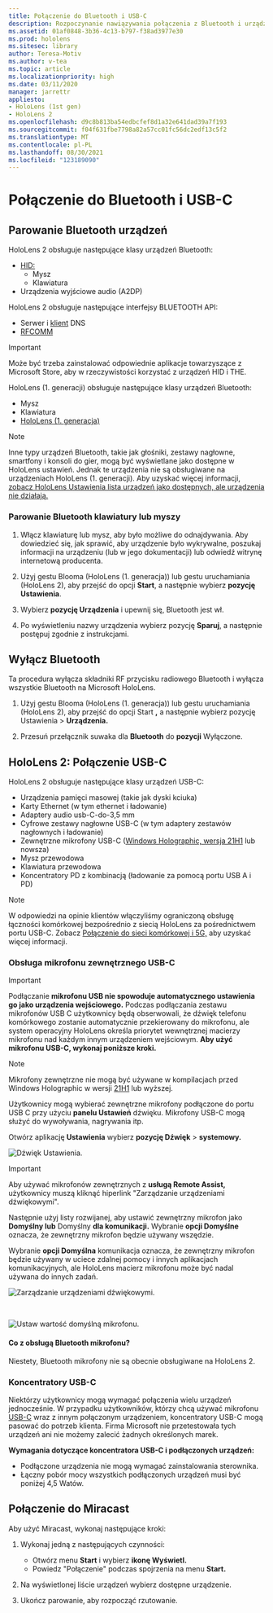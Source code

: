 ```yaml
---
title: Połączenie do Bluetooth i USB-C
description: Rozpoczynanie nawiązywania połączenia z Bluetooth i urządzeniami USB-C oraz akcesoriami z urządzeń HoloLens rzeczywistości mieszanej.
ms.assetid: 01af0848-3b36-4c13-b797-f38ad3977e30
ms.prod: hololens
ms.sitesec: library
author: Teresa-Motiv
ms.author: v-tea
ms.topic: article
ms.localizationpriority: high
ms.date: 03/11/2020
manager: jarrettr
appliesto:
- HoloLens (1st gen)
- HoloLens 2
ms.openlocfilehash: d9c8b813ba54edbcfef8d1a32e641dad39a7f193
ms.sourcegitcommit: f04f631fbe7798a82a57cc01fc56dc2edf13c5f2
ms.translationtype: MT
ms.contentlocale: pl-PL
ms.lasthandoff: 08/30/2021
ms.locfileid: "123189090"
---
```

# <a name="connect-to-bluetooth-and-usb-c-devices"></a>Połączenie do Bluetooth i USB-C

## <a name="pair-bluetooth-devices"></a>Parowanie Bluetooth urządzeń

HoloLens 2 obsługuje następujące klasy urządzeń Bluetooth:

- [HID:](/windows-hardware/drivers/hid/)
    - Mysz
    - Klawiatura
- Urządzenia wyjściowe audio (A2DP)

HoloLens 2 obsługuje następujące interfejsy BLUETOOTH API:
- Serwer [](/windows/uwp/devices-sensors/gatt-server) i [klient](/windows/uwp/devices-sensors/gatt-client) DNS
- [RFCOMM](/windows/uwp/devices-sensors/send-or-receive-files-with-rfcomm)
>[!IMPORTANT]
> Może być trzeba zainstalować odpowiednie aplikacje towarzyszące z Microsoft Store, aby w rzeczywistości korzystać z urządzeń HID i THE.

HoloLens (1. generacji) obsługuje następujące klasy urządzeń Bluetooth:

- Mysz
- Klawiatura
- [HoloLens (1. generacja)](hololens1-clicker.md)

> [!NOTE]
> Inne typy urządzeń Bluetooth, takie jak głośniki, zestawy nagłowne, smartfony i konsoli do gier, mogą być wyświetlane jako dostępne w HoloLens ustawień. Jednak te urządzenia nie są obsługiwane na urządzeniach HoloLens (1. generacji). Aby uzyskać więcej informacji, [zobacz HoloLens Ustawienia lista urządzeń jako dostępnych, ale urządzenia nie działają.](hololens-troubleshooting.md#devices-listed-as-available-in-settings-dont-work)

### <a name="pair-a-bluetooth-keyboard-or-mouse"></a>Parowanie Bluetooth klawiatury lub myszy

1. Włącz klawiaturę lub mysz, aby było możliwe do odnajdywania. Aby dowiedzieć się, jak sprawić, aby urządzenie było wykrywalne, poszukaj informacji na urządzeniu (lub w jego dokumentacji) lub odwiedź witrynę internetową producenta.

1. Użyj gestu Blooma (HoloLens (1. generacja)) lub gestu uruchamiania (HoloLens 2), aby przejść do opcji **Start**, a następnie wybierz **pozycję Ustawienia**.

1. Wybierz **pozycję Urządzenia** i upewnij się, Bluetooth jest wł.  

1. Po wyświetleniu nazwy urządzenia wybierz pozycję **Sparuj**, a następnie postępuj zgodnie z instrukcjami.

## <a name="disable-bluetooth"></a>Wyłącz Bluetooth

Ta procedura wyłącza składniki RF przycisku radiowego Bluetooth i wyłącza wszystkie Bluetooth na Microsoft HoloLens.

1. Użyj gestu Blooma (HoloLens (1. generacja)) lub gestu uruchamiania (HoloLens 2), aby przejść do opcji Start **,** a następnie wybierz pozycję Ustawienia  >  **Urządzenia.**

1. Przesuń przełącznik suwaka dla **Bluetooth** do **pozycji** Wyłączone.

## <a name="hololens-2-connect-usb-c-devices"></a>HoloLens 2: Połączenie USB-C

HoloLens 2 obsługuje następujące klasy urządzeń USB-C:

- Urządzenia pamięci masowej (takie jak dyski kciuka)
- Karty Ethernet (w tym ethernet i ładowanie)
- Adaptery audio usb-C-do-3,5 mm
- Cyfrowe zestawy nagłowne USB-C (w tym adaptery zestawów nagłownych i ładowanie)
- Zewnętrzne mikrofony USB-C ([Windows Holographic, wersja 21H1](hololens-release-notes.md#windows-holographic-version-21h1) lub nowsza)
- Mysz przewodowa
- Klawiatura przewodowa
- Koncentratory PD z kombinacją (ładowanie za pomocą portu USB A i PD)


> [!NOTE]
> W odpowiedzi na opinie klientów włączyliśmy ograniczoną obsługę łączności komórkowej bezpośrednio z siecią HoloLens za pośrednictwem portu USB-C. Zobacz [Połączenie do sieci komórkowej i 5G,](hololens-cellular.md) aby uzyskać więcej informacji.

### <a name="usb-c-external-microphone-support"></a>Obsługa mikrofonu zewnętrznego USB-C

> [!IMPORTANT]
> Podłączanie **mikrofonu USB nie spowoduje automatycznego ustawienia go jako urządzenia wejściowego.** Podczas podłączania zestawu mikrofonów USB C użytkownicy będą obserwowali, że dźwięk telefonu komórkowego zostanie automatycznie przekierowany do mikrofonu, ale system operacyjny HoloLens określa priorytet wewnętrznej macierzy mikrofonu nad każdym innym urządzeniem wejściowym. **Aby użyć mikrofonu USB-C, wykonaj poniższe kroki.**

> [!NOTE]
> Mikrofony zewnętrzne nie mogą być używane w kompilacjach przed Windows Holographic w wersji [21H1](hololens-release-notes.md#windows-holographic-version-21h1) lub wyższej. 

Użytkownicy mogą wybierać zewnętrzne mikrofony podłączone do portu USB C przy użyciu **panelu Ustawień** dźwięku. Mikrofony USB-C mogą służyć do wywoływania, nagrywania itp.

Otwórz aplikację **Ustawienia** wybierz **pozycję Dźwięk**  >  **systemowy.**

![Dźwięk Ustawienia.](images/usbc-mic-1.jpg)

> [!IMPORTANT]
> Aby używać mikrofonów zewnętrznych z **usługą Remote Assist,** użytkownicy muszą kliknąć hiperlink "Zarządzanie urządzeniami dźwiękowymi".
>
> Następnie użyj listy rozwijanej, aby ustawić zewnętrzny mikrofon jako **Domyślny lub** Domyślny **dla komunikacji.** Wybranie **opcji Domyślne** oznacza, że zewnętrzny mikrofon będzie używany wszędzie.
>
> Wybranie **opcji Domyślna** komunikacja oznacza, że zewnętrzny mikrofon będzie używany w uciece zdalnej pomocy i innych aplikacjach komunikacyjnych, ale HoloLens macierz mikrofonu może być nadal używana do innych zadań.

![Zarządzanie urządzeniami dźwiękowymi.](images/usbc-mic-2.png)

<br>

![Ustaw wartość domyślną mikrofonu.](images/usbc-mic-3.jpg)

#### <a name="what-about-bluetooth-microphone-support"></a>Co z obsługą Bluetooth mikrofonu?

Niestety, Bluetooth mikrofony nie są obecnie obsługiwane na HoloLens 2.

### <a name="usb-c-hubs"></a>Koncentratory USB-C

Niektórzy użytkownicy mogą wymagać połączenia wielu urządzeń jednocześnie. W przypadku użytkowników, którzy chcą używać mikrofonu [USB-C](#usb-c-external-microphone-support) wraz z innym połączonym urządzeniem, koncentratory USB-C mogą pasować do potrzeb klienta. Firma Microsoft nie przetestowała tych urządzeń ani nie możemy zalecić żadnych określonych marek.

**Wymagania dotyczące koncentratora USB-C i podłączonych urządzeń:**

- Podłączone urządzenia nie mogą wymagać zainstalowania sterownika.
- Łączny pobór mocy wszystkich podłączonych urządzeń musi być poniżej 4,5 Watów.

## <a name="connect-to-miracast"></a>Połączenie do Miracast

Aby użyć Miracast, wykonaj następujące kroki:

1. Wykonaj jedną z następujących czynności:  

   - Otwórz menu **Start** i wybierz **ikonę Wyświetl.**
   - Powiedz "Połączenie" podczas spojrzenia na menu **Start.**  

1. Na wyświetlonej liście urządzeń wybierz dostępne urządzenie.

1. Ukończ parowanie, aby rozpocząć rzutowanie.
